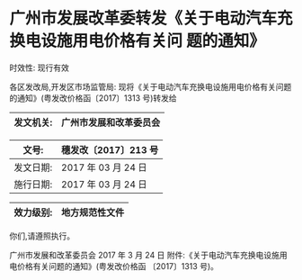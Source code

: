 # 广州市发展改革委转发《关于电动汽车充换电设施用电价格有关问 题的通知》

时效性: 现行有效

各区发改局,开发区市场监管局:
现将《关于电动汽车充换电设施用电价格有关问题的通知》(粤发改价格函〔2017〕1313 号)转发给

| 发文机关:   | 广州市发展和改革委员会   |
|--------------|--------------------------|

| 文号:     | 穗发改〔2017〕213 号   |
|------------|------------------------|
| 发文日期: | 2017 年 03 月 24 日    |
| 施行日期: | 2017 年 03 月 24 日    |

| 效力级别:   | 地方规范性文件   |
|--------------|------------------|

你们,请遵照执行。

广州市发展和改革委员会 2017 年 3 月 24 日 附件:《关于电动汽车充换电设施用电价格有关问题的通知》(粤发改价格函
〔2017〕1313 号)。